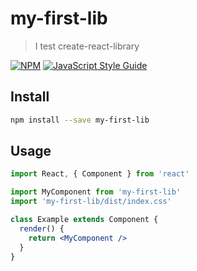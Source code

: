 # my-first-lib

> I test create-react-library

[![NPM](https://img.shields.io/npm/v/my-first-lib.svg)](https://www.npmjs.com/package/my-first-lib) [![JavaScript Style Guide](https://img.shields.io/badge/code_style-standard-brightgreen.svg)](https://standardjs.com)

## Install

```bash
npm install --save my-first-lib
```

## Usage

```jsx
import React, { Component } from 'react'

import MyComponent from 'my-first-lib'
import 'my-first-lib/dist/index.css'

class Example extends Component {
  render() {
    return <MyComponent />
  }
}
```
